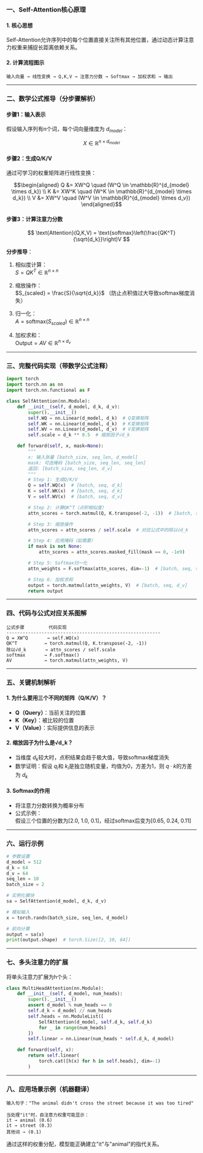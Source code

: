 ### 一、Self-Attention核心原理
#### 1. 核心思想
Self-Attention允许序列中的每个位置直接关注所有其他位置，通过动态计算注意力权重来捕捉长距离依赖关系。

#### 2. 计算流程图示
```
输入向量 → 线性变换 → Q,K,V → 注意力分数 → Softmax → 加权求和 → 输出
```

---

### 二、数学公式推导（分步骤解析）

#### 步骤1：输入表示
假设输入序列有n个词，每个词向量维度为 $d_{model}$：

```math
X \in \mathbb{R}^{n\times d_{model}}
```



#### 步骤2：生成Q/K/V
通过可学习的权重矩阵进行线性变换：

```math
\begin{aligned}
Q &= XW^Q \quad (W^Q \in \mathbb{R}^{d_{model} \times d_k}) \\
K &= XW^K \quad (W^K \in \mathbb{R}^{d_{model} \times d_k}) \\
V &= XW^V \quad (W^V \in \mathbb{R}^{d_{model} \times d_v})
\end{aligned}
```



#### 步骤3：计算注意力分数
$$
\text{Attention}(Q,K,V) = \text{softmax}\left(\frac{QK^T}{\sqrt{d_k}}\right)V
$$

**分步推导**：
1. 相似度计算：  
   $S = QK^T \in \mathbb{R}^{n \times n}$
   
2. 缩放操作：  
   $S_{scaled} = \frac{S}{\sqrt{d_k}}$
   （防止点积值过大导致softmax梯度消失）

3. 归一化：  
   $A = \text{softmax}(S_{scaled}) \in \mathbb{R}^{n \times n}$

4. 加权求和：  
   $\text{Output} = AV \in \mathbb{R}^{n \times d_v}$

---

### 三、完整代码实现（带数学公式注释）
```python
import torch
import torch.nn as nn
import torch.nn.functional as F

class SelfAttention(nn.Module):
    def __init__(self, d_model, d_k, d_v):
        super().__init__()
        self.WQ = nn.Linear(d_model, d_k)  # Q变换矩阵
        self.WK = nn.Linear(d_model, d_k)  # K变换矩阵
        self.WV = nn.Linear(d_model, d_v)  # V变换矩阵
        self.scale = d_k ** 0.5  # 缩放因子√d_k

    def forward(self, x, mask=None):
        """
        x: 输入张量 [batch_size, seq_len, d_model]
        mask: 可选掩码 [batch_size, seq_len, seq_len]
        返回: [batch_size, seq_len, d_v]
        """
        # Step 1: 生成Q/K/V
        Q = self.WQ(x)  # [batch, seq, d_k]
        K = self.WK(x)  # [batch, seq, d_k]
        V = self.WV(x)  # [batch, seq, d_v]

        # Step 2: 计算QK^T（点积相似度）
        attn_scores = torch.matmul(Q, K.transpose(-2, -1))  # [batch, seq, seq]

        # Step 3: 缩放操作
        attn_scores = attn_scores / self.scale  # 对应公式中的除以√d_k

        # Step 4: 应用掩码（如需要）
        if mask is not None:
            attn_scores = attn_scores.masked_fill(mask == 0, -1e9)

        # Step 5: Softmax归一化
        attn_weights = F.softmax(attn_scores, dim=-1)  # [batch, seq, seq]

        # Step 6: 加权求和
        output = torch.matmul(attn_weights, V)  # [batch, seq, d_v]
        return output
```

---

### 四、代码与公式对应关系图解
```
公式步骤         代码实现
---------------------------------------------------------
Q = XW^Q       → self.WQ(x)
QK^T          → torch.matmul(Q, K.transpose(-2, -1))
除以√d_k       → attn_scores / self.scale
softmax       → F.softmax()
AV            → torch.matmul(attn_weights, V)
```

---

### 五、关键机制解析
#### 1. 为什么要用三个不同的矩阵（Q/K/V）？
- **Q（Query）**：当前关注的位置
- **K（Key）**：被比较的位置
- **V（Value）**：实际提供信息的表示

#### 2. 缩放因子为什么是√d_k？
- 当维度 $d_k$较大时，点积结果会趋于极大值，导致softmax梯度消失
- 数学证明：假设 $q_i$和 $k_i$是独立随机变量，均值为0，方差为1，则 $q \cdot k$的方差为 $d_k$

#### 3. Softmax的作用
- 将注意力分数转换为概率分布
- 公式示例：  
  假设三个位置的分数为[2.0, 1.0, 0.1]，经过softmax后变为[0.65, 0.24, 0.11]

---

### 六、运行示例
```python
# 参数设置
d_model = 512
d_k = 64
d_v = 64
seq_len = 10
batch_size = 2

# 实例化模块
sa = SelfAttention(d_model, d_k, d_v)

# 模拟输入
x = torch.randn(batch_size, seq_len, d_model)

# 前向计算
output = sa(x)
print(output.shape)  # torch.Size([2, 10, 64])
```

---

### 七、多头注意力的扩展
将单头注意力扩展为h个头：
```python
class MultiHeadAttention(nn.Module):
    def __init__(self, d_model, num_heads):
        super().__init__()
        assert d_model % num_heads == 0
        self.d_k = d_model // num_heads
        self.heads = nn.ModuleList([
            SelfAttention(d_model, self.d_k, self.d_k)
            for _ in range(num_heads)
        ])
        self.linear = nn.Linear(num_heads * self.d_k, d_model)

    def forward(self, x):
        return self.linear(
            torch.cat([h(x) for h in self.heads], dim=-1)
        )
```

---

### 八、应用场景示例（机器翻译）
```text
输入句子："The animal didn't cross the street because it was too tired"

当处理"it"时，自注意力权重可能显示：
it → animal (0.6)
it → street (0.3)
其他词 → (0.1)
```

通过这样的权重分配，模型能正确建立"it"与"animal"的指代关系。